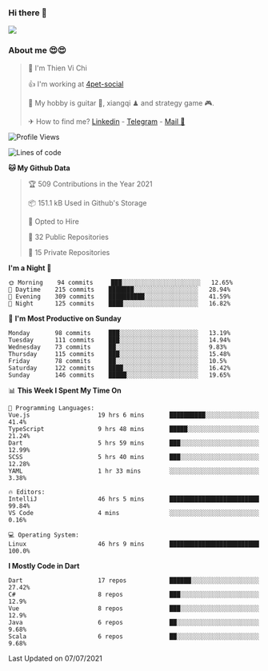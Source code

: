 ### Hi there 👋
![](https://media1.tenor.com/images/9aa4aee77151757a310fcdb4b8fd2a0a/tenor.gif?itemid=12671405)

### About me 😍😍

> 🙎 I'm Thien Vi Chi
> 
> 👍 I'm working at [4pet-social](https://github.com/4pet-social)
>
> 🥞 My hobby is guitar 🎸, xiangqi ♟ and strategy game 🎮.
> 
> ✈ How to find me? [Linkedin](https://www.linkedin.com/in/tvc12/) - [Telegram](https://t.me/yeutham212) - [Mail 📧](mailto:meomeocf98@gmail.com)
> 

<!--START_SECTION:waka-->
![Profile Views](http://img.shields.io/badge/Profile%20Views-6-blue)

![Lines of code](https://img.shields.io/badge/From%20Hello%20World%20I%27ve%20Written-745135%20lines%20of%20code-blue)

**🐱 My Github Data** 

> 🏆 509 Contributions in the Year 2021
 > 
> 📦 151.1 kB Used in Github's Storage 
 > 
> 💼 Opted to Hire
 > 
> 📜 32 Public Repositories 
 > 
> 🔑 15 Private Repositories  
 > 
**I'm a Night 🦉** 

```text
🌞 Morning    94 commits     ███░░░░░░░░░░░░░░░░░░░░░░   12.65% 
🌆 Daytime    215 commits    ███████░░░░░░░░░░░░░░░░░░   28.94% 
🌃 Evening    309 commits    ██████████░░░░░░░░░░░░░░░   41.59% 
🌙 Night      125 commits    ████░░░░░░░░░░░░░░░░░░░░░   16.82%

```
📅 **I'm Most Productive on Sunday** 

```text
Monday       98 commits     ███░░░░░░░░░░░░░░░░░░░░░░   13.19% 
Tuesday      111 commits    ███░░░░░░░░░░░░░░░░░░░░░░   14.94% 
Wednesday    73 commits     ██░░░░░░░░░░░░░░░░░░░░░░░   9.83% 
Thursday     115 commits    ███░░░░░░░░░░░░░░░░░░░░░░   15.48% 
Friday       78 commits     ██░░░░░░░░░░░░░░░░░░░░░░░   10.5% 
Saturday     122 commits    ████░░░░░░░░░░░░░░░░░░░░░   16.42% 
Sunday       146 commits    █████░░░░░░░░░░░░░░░░░░░░   19.65%

```


📊 **This Week I Spent My Time On** 

```text
💬 Programming Languages: 
Vue.js                   19 hrs 6 mins       ██████████░░░░░░░░░░░░░░░   41.4% 
TypeScript               9 hrs 48 mins       █████░░░░░░░░░░░░░░░░░░░░   21.24% 
Dart                     5 hrs 59 mins       ███░░░░░░░░░░░░░░░░░░░░░░   12.99% 
SCSS                     5 hrs 40 mins       ███░░░░░░░░░░░░░░░░░░░░░░   12.28% 
YAML                     1 hr 33 mins        ░░░░░░░░░░░░░░░░░░░░░░░░░   3.38%

🔥 Editors: 
IntelliJ                 46 hrs 5 mins       █████████████████████████   99.84% 
VS Code                  4 mins              ░░░░░░░░░░░░░░░░░░░░░░░░░   0.16%

💻 Operating System: 
Linux                    46 hrs 9 mins       █████████████████████████   100.0%

```

**I Mostly Code in Dart** 

```text
Dart                     17 repos            ██████░░░░░░░░░░░░░░░░░░░   27.42% 
C#                       8 repos             ███░░░░░░░░░░░░░░░░░░░░░░   12.9% 
Vue                      8 repos             ███░░░░░░░░░░░░░░░░░░░░░░   12.9% 
Java                     6 repos             ██░░░░░░░░░░░░░░░░░░░░░░░   9.68% 
Scala                    6 repos             ██░░░░░░░░░░░░░░░░░░░░░░░   9.68%

```



 Last Updated on 07/07/2021
<!--END_SECTION:waka-->